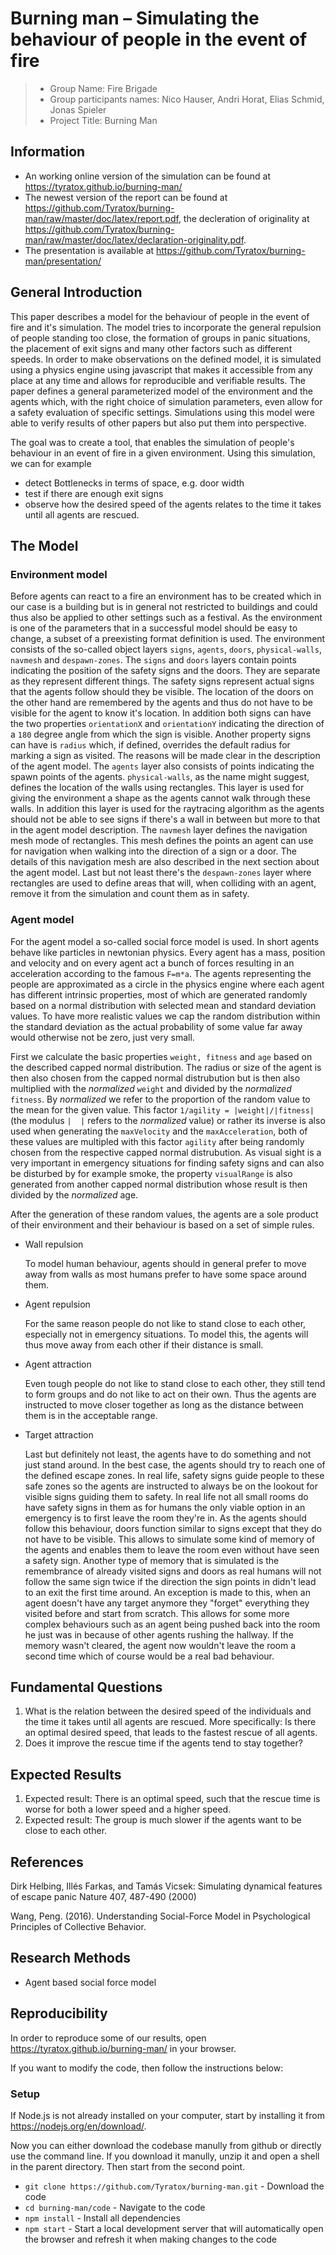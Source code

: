 # Burning man – Simulating the behaviour of people in the event of fire
> * Group Name: Fire Brigade
> * Group participants names: Nico Hauser, Andri Horat, Elias Schmid, Jonas Spieler
> * Project Title: Burning Man

## Information

* An working online version of the simulation can be found at https://tyratox.github.io/burning-man/
* The newest version of the report can be found at https://github.com/Tyratox/burning-man/raw/master/doc/latex/report.pdf, the decleration of originality at https://github.com/Tyratox/burning-man/raw/master/doc/latex/declaration-originality.pdf.
* The presentation is available at https://github.com/Tyratox/burning-man/presentation/

## General Introduction

This paper describes a model for the behaviour of people in the event of fire and it's simulation. The model tries to incorporate the general repulsion of people standing too close, the formation of groups in panic situations, the placement of exit signs and many other factors such as different speeds. In order to make observations on the defined model, it is simulated using a physics engine using javascript that makes it accessible from any place at any time and allows for reproducible and verifiable results. The paper defines a general parameterized model of the environment and the agents which, with the right choice of simulation parameters, even allow for a safety evaluation of specific settings. Simulations using this model were able to verify results of other papers but also put them into perspective.

The goal was to create a tool, that enables the simulation of people's behaviour in an event of fire in a given environment. Using this simulation, we can for example

* detect Bottlenecks in terms of space, e.g. door width
* test if there are enough exit signs
* observe how the desired speed of the agents relates to the time it takes until all agents are rescued.

## The Model

### Environment model

Before agents can react to a fire an environment has to be created which in our case is a building but is in general not restricted to buildings and could thus also be applied to other settings such as a festival. As the environment is one of the parameters that in a successful model should be easy to change, a subset of a preexisting format definition is used. The environment consists of the so-called object layers `signs`, `agents`, `doors`, `physical-walls`, `navmesh` and `despawn-zones`. The `signs` and `doors` layers contain points indicating the position of the safety signs and the doors. They are separate as they represent different things. The safety signs represent actual signs that the agents follow should they be visible. The location of the doors on the other hand are remembered by the agents and thus do not have to be visible for the agent to know it's location. In addition both signs can have the two properties `orientationX` and `orientationY` indicating the direction of a `180` degree angle from which the sign is visible. Another property signs can have is `radius` which, if defined, overrides the default radius for marking a sign as visited. The reasons will be made clear in the description of the agent model. The `agents` layer also consists of points indicating the spawn points of the agents. `physical-walls`, as the name might suggest, defines the location of the walls using rectangles. This layer is used for giving the environment a shape as the agents cannot walk through these walls. In addition this layer is used for the raytracing algorithm as the agents should not be able to see signs if there's a wall in between but more to that in the agent model description. The `navmesh` layer defines the navigation mesh mode of rectangles. This mesh defines the points an agent can use for navigation when walking into the direction of a sign or a door. The details of this navigation mesh are also described in the next section about the agent model. Last but not least there's the `despawn-zones` layer where rectangles are used to define areas that will, when colliding with an agent, remove it from the simulation and count them as in safety.

### Agent model
For the agent model a so-called social force model is used. In short agents behave like particles in newtonian physics. Every agent has a mass, position and velocity and on every agent act a bunch of forces resulting in an acceleration according to the famous `F=m*a`. The agents representing the people are approximated as a circle in the physics engine where each agent has different intrinsic properties, most of which are generated randomly based on a normal distribution with selected mean and standard deviation values. To have more realistic values we cap the random distribution within the standard deviation as the actual probability of some value far away would otherwise not be zero, just very small.

First we calculate the basic properties `weight, fitness` and `age` based on the described capped normal distribution. The radius or size of the agent is then also chosen from the capped normal distrubution but is then also multiplied with the *normalized* `weight` and divided by the *normalized* `fitness`. By *normalized* we refer to the proportion of the random value to the mean for the given value. This factor `1/agility = |weight|/|fitness|` (the modulus `|  |` refers to the *normalized* value) or rather its inverse is also used when generating the `maxVelocity` and the `maxAcceleration`, both of these values are multipled with this factor `agility` after being randomly chosen from the respective capped normal distrubution. As visual sight is a very important in emergency situations for finding safety signs and can also be disturbed by for example smoke, the property `visualRange` is also generated from another capped normal distribution whose result is then divided by the *normalized* age.

After the generation of these random values, the agents are a sole product of their environment and their behaviour is based on a set of simple rules.

* Wall repulsion
    
	To model human behaviour, agents should in general prefer to move away from walls as most humans prefer to have some space around them.

* Agent repulsion
    
    For the same reason people do not like to stand close to each other, especially not in emergency situations. To model this, the agents will thus move away from each other if their distance is small.

* Agent attraction
    
    Even tough people do not like to stand close to each other, they still tend to form groups and do not like to act on their own. Thus the agents are instructed to move closer together as long as the distance between them is in the acceptable range.

* Target attraction
    
    Last but definitely not least, the agents have to do something and not just stand around. In the best case, the agents should try to reach one of the defined escape zones. In real life, safety signs guide people to these safe zones so the agents are instructed to always be on the lookout for visible signs guiding them to safety. In real life not all small rooms do have safety signs in them as for humans the only viable option in an emergency is to first leave the room they're in. As the agents should follow this behaviour, doors function similar to signs except that they do not have to be visible. This allows to simulate some kind of memory of the agents and enables them to leave the room even without have seen a safety sign. Another type of memory that is simulated is the remembrance of already visited signs and doors as real humans will not follow the same sign twice if the direction the sign points in didn't lead to an exit the first time around. An exception is made to this, when an agent doesn't have any target anymore they "forget" everything they visited before and start from scratch. This allows for some more complex behaviours such as an agent being pushed back into the room he just was in because of other agents rushing the hallway. If the memory wasn't cleared, the agent now wouldn't leave the room a second time which of course would be a real bad behaviour.

## Fundamental Questions

1. What is the relation between the desired speed of the individuals and the time it takes until all agents are rescued. More specifically: Is there an optimal desired speed, that leads to the fastest rescue of all agents.
2. Does it improve the rescue time if the agents tend to stay together?

## Expected Results

1. Expected result: There is an optimal speed, such that the rescue time is worse for both a lower speed and a higher speed.
2. Expected result: The group is much slower if the agents want to be close to each other.

## References 

Dirk Helbing, Illés Farkas, and Tamás Vicsek:
Simulating dynamical features of escape panic
Nature 407, 487-490 (2000)

Wang, Peng. (2016). Understanding Social-Force Model in Psychological Principles of Collective Behavior. 

## Research Methods

- Agent based social force model

## Reproducibility

In order to reproduce some of our results, open https://tyratox.github.io/burning-man/ in your browser.

If you want to modify the code, then follow the instructions below:

### Setup

If Node.js is not already installed on your computer, start by installing it from https://nodejs.org/en/download/.

Now you can either download the codebase manully from github or directly use the command line. If you download it manully, unzip it and open a shell in the parent directory. Then start from the second point.
* `git clone https://github.com/Tyratox/burning-man.git` - Download the code
* `cd burning-man/code` - Navigate to the code
* `npm install` - Install all dependencies
* `npm start` - Start a local development server that will automatically open the browser and refresh it when making changes to the code
